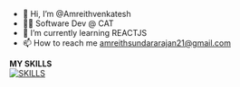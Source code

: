 - 👋 Hi, I’m @Amreithvenkatesh
- 🧑‍💻 Software Dev @ CAT
- 🌱 I’m currently learning REACTJS
- 📫 How to reach me amreithsundararajan21@gmail.com

<b>MY SKILLS</b> <br>
[![SKILLS](https://skillicons.dev/icons?i=js,html,css)](https://skillicons.dev)
